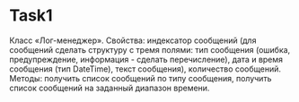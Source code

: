 # Task1
Класс «Лог-менеджер».
Свойства: индексатор сообщений (для сообщений сделать структуру с тремя полями: тип сообщения (ошибка, предупреждение, информация - сделать перечисление), дата и время сообщения (тип DateTime), текст сообщения), количество сообщений. 
Методы: получить список сообщений по типу сообщения, получить список сообщений на заданный диапазон времени.
